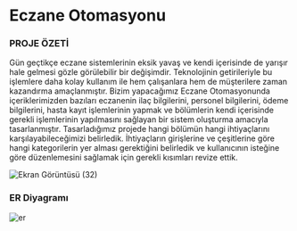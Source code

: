 # Eczane Otomasyonu

### PROJE ÖZETİ
Gün geçtikçe eczane sistemlerinin eksik yavaş ve kendi içerisinde de yarışır hale gelmesi gözle görülebilir bir değişimdir. Teknolojinin getirileriyle bu işlemlere daha kolay kullanım ile hem çalışanlara hem de müşterilere zaman kazandırma amaçlanmıştır. Bizim yapacağımız Eczane Otomasyonunda içeriklerimizden bazıları eczanenin ilaç bilgilerini, personel bilgilerini, ödeme bilgilerini, hasta kayıt işlemlerinin yapmak ve bölümlerin kendi içerisinde gerekli işlemlerinin yapılmasını sağlayan bir sistem oluşturma amacıyla tasarlanmıştır. Tasarladığımız projede hangi bölümün hangi ihtiyaçlarını karşılayabileceğimizi belirledik. İhtiyaçların girişlerine ve çeşitlerine göre hangi kategorilerin yer alması gerektiğini belirledik ve kullanıcının isteğine göre düzenlemesini sağlamak için gerekli kısımları revize ettik.


![Ekran Görüntüsü (32)](https://user-images.githubusercontent.com/74673470/162711094-12581709-ace5-4c62-a728-669cb1bbda7c.png)



### ER Diyagramı
![er](https://user-images.githubusercontent.com/74673470/162710469-7814b4a2-a60c-4312-8163-16986db34450.png)
